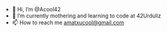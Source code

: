 - 👋 Hi, I’m @Acool42
- 🌱 I’m currently mothering and learning to code at 42Urduliz
- 📫 How to reach me amatxucool@gmail.com
